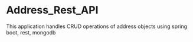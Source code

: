 # Address_Rest_API
This application  handles CRUD operations of address objects using spring boot, rest, mongodb
